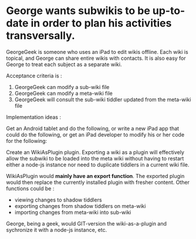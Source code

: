 # George wants subwikis to be up-to-date in order to plan his activities transversally.

GeorgeGeek is someone who uses an iPad to edit wikis offline. Each wiki is topical, and George can share entire wikis with contacts. It is also easy for George to treat each subject as a separate wiki.



Acceptance criteria is :

1. GeorgeGeek can modify a sub-wiki file
1. GeorgeGeek can modify a meta-wiki file
1. GeorgeGeek will consult the sub-wiki tiddler updated from the meta-wiki file

Implementation ideas :

Get an Android tablet and do the following, or write a new iPad app that could do the following, or get an iPad developer to modify his or her code for the following:

Create an WikiAsPlugin plugin. Exporting a wiki as a plugin will effectively allow the subwiki to be loaded into the meta wiki without having to restart either a node-js instance nor need to duplicate tiddlers in a current wiki file.



WikiAsPlugin would **mainly have an export function**. The exported plugin would then replace the currently installed plugin with fresher content. Other functions could be :

* viewing changes to shadow tiddlers
* exporting changes from shadow tiddlers on meta-wiki
* importing changes from meta-wiki into sub-wiki

George, being a geek, would GIT-version the wiki-as-a-plugin and sychronize it with a node-js instance, etc.
